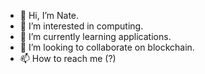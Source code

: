 - 👋 Hi, I’m Nate.
- 👀 I’m interested in computing.
- 🌱 I’m currently learning applications.
- 💞️ I’m looking to collaborate on blockchain.
- 📫 How to reach me (?)

<!---
Nickstrontium/Nickstrontium is a ✨ special ✨ repository because its `README.md` (this file) appears on your GitHub profile.
You can click the Preview link to take a look at your changes.
--->
